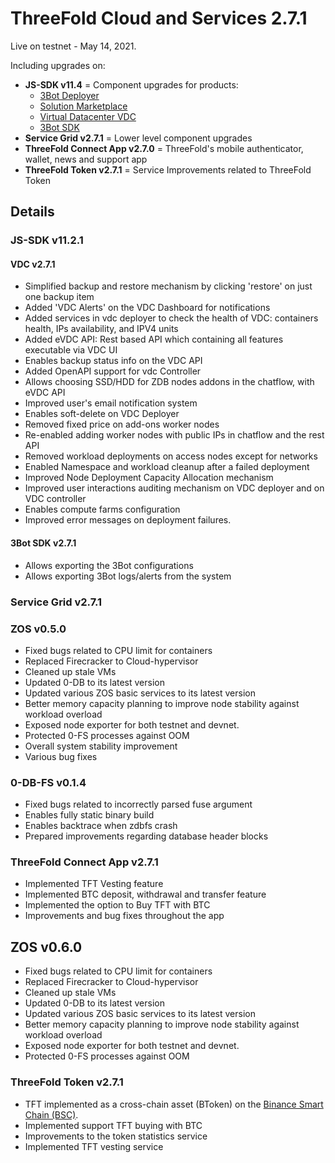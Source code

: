 
 # ThreeFold Cloud and Services 2.7.1
 
Live on testnet - May 14, 2021.

Including upgrades on:
- **JS-SDK v11.4** = Component upgrades for products:
   - [3Bot Deployer](https://github.com/threefoldtech/js-sdk/tree/development/jumpscale/packages/threebot_deployer)
   - [Solution Marketplace](https://github.com/threefoldtech/js-sdk/tree/development/jumpscale/packages/marketplace)
   - [Virtual Datacenter VDC](https://github.com/threefoldtech/js-sdk/tree/development/jumpscale/packages/vdc)
   - [3Bot SDK](https://github.com/threefoldtech/js-sdk/tree/development/jumpscale/packages/tfgrid_solutions)
- **Service Grid v2.7.1** = Lower level component upgrades
- **ThreeFold Connect App v2.7.0** = ThreeFold's mobile authenticator, wallet, news and support app
- **ThreeFold Token v2.7.1** = Service Improvements related to ThreeFold Token

## Details
 
### JS-SDK v11.2.1

#### VDC v2.7.1
- Simplified backup and restore mechanism by clicking 'restore' on just one backup item
- Added 'VDC Alerts' on the VDC Dashboard for notifications
- Added services in vdc deployer to check the health of VDC:  containers health, IPs availability, and IPV4 units
- Added eVDC API: Rest based API which containing all features executable via VDC UI
- Enables backup status info on the VDC API
- Added OpenAPI support for vdc Controller
- Allows choosing SSD/HDD for ZDB nodes addons in the chatflow, with eVDC API
- Improved user's email notification system
- Enables soft-delete on VDC Deployer
- Removed fixed price on add-ons worker nodes
- Re-enabled adding worker nodes with public IPs in chatflow and the rest API
- Removed workload deployments on access nodes except for networks
- Enabled Namespace and workload cleanup after a failed deployment
- Improved Node Deployment Capacity Allocation mechanism
- Improved user interactions auditing mechanism on VDC deployer and on VDC controller 
- Enables compute farms configuration
- Improved error messages on deployment failures.

#### 3Bot SDK v2.7.1
- Allows exporting the 3Bot configurations 
- Allows exporting 3Bot logs/alerts from the system


### Service Grid v2.7.1

### ZOS v0.5.0
- Fixed bugs related to CPU limit for containers
- Replaced Firecracker to Cloud-hypervisor
- Cleaned up stale VMs
- Updated 0-DB to its latest version
- Updated various ZOS basic services to its latest version
- Better memory capacity planning to improve node stability against workload overload
- Exposed node exporter for both testnet and devnet.
- Protected 0-FS processes against OOM
- Overall system stability improvement
- Various bug fixes 

### 0-DB-FS v0.1.4
- Fixed bugs related to incorrectly parsed fuse argument
- Enables fully static binary build
- Enables backtrace when zdbfs crash
- Prepared improvements regarding database header blocks

### ThreeFold Connect App v2.7.1
- Implemented TFT Vesting feature
- Implemented BTC deposit, withdrawal and transfer feature
- Implemented the option to Buy TFT with BTC 
- Improvements and bug fixes throughout the app

## ZOS v0.6.0
- Fixed bugs related to CPU limit for containers
- Replaced Firecracker to Cloud-hypervisor
- Cleaned up stale VMs
- Updated 0-DB to its latest version
- Updated various ZOS basic services to its latest version
- Better memory capacity planning to improve node stability against workload overload
- Exposed node exporter for both testnet and devnet.
- Protected 0-FS processes against OOM

### ThreeFold Token v2.7.1
- TFT implemented as a cross-chain asset (BToken) on the [Binance Smart Chain (BSC)](https://www.binance.org/en/smartChain).
- Implemented support TFT buying with BTC
- Improvements to the token statistics service
- Implemented TFT vesting service

